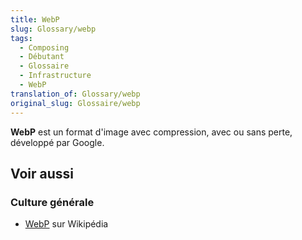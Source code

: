 ```yaml
---
title: WebP
slug: Glossary/webp
tags:
  - Composing
  - Débutant
  - Glossaire
  - Infrastructure
  - WebP
translation_of: Glossary/webp
original_slug: Glossaire/webp
---
```

**WebP** est un format d'image avec compression, avec ou sans perte, développé par Google.

## Voir aussi

### Culture générale

- [WebP](https://fr.wikipedia.org/wiki/WebP) sur Wikipédia
